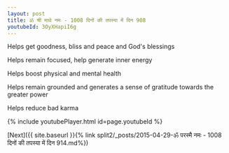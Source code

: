 ```yaml
---
layout: post
title: ॐ श्री माथे नमः - 1008 दिनों की तपस्या में दिन 908
youtubeId: 3OyXHapiI6g
---
```

 
 
Helps get goodness, bliss and peace and God's blessings
 
Helps remain focused, help generate inner energy 
 
Helps boost physical and mental health 
 
Helps remain grounded and generates a sense of gratitude towards the greater power 
 
Helps reduce bad karma
 
 
 
 


{% include youtubePlayer.html id=page.youtubeId %}
 
[Next]({{ site.baseurl }}{% link  split2/_posts/2015-04-29-ॐ परस्मै नमः - 1008 दिनों की तपस्या में दिन 914.md%})
 
